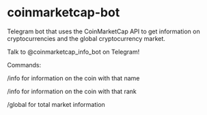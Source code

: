 # coinmarketcap-bot

Telegram bot that uses the CoinMarketCap API to get information on cryptocurrencies and the global cryptocurrency market.

Talk to @coinmarketcap_info_bot on Telegram!


Commands:

/info <name> for information on the coin with that name

/info <rank> for information on the coin with that rank

/global for total market information
